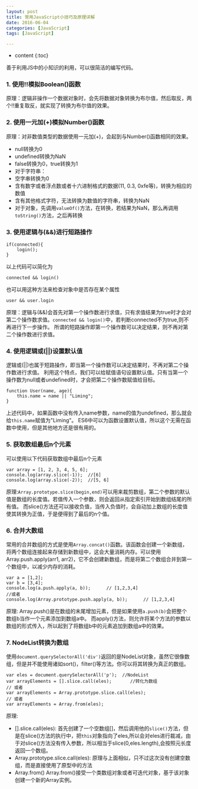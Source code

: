 ```yaml
---
layout: post
title: 常用JavaScript小技巧及原理详解
date: 2016-06-04
categories: [JavaScript]
tags: [JavaScript]

---
```


* content
{:toc}


善于利用JS中的小知识的利用，可以很简洁的编写代码。
<!-- more -->
### 1. 使用!!模拟Boolean()函数
原理：逻辑非操作一个数据对象时，会先将数据对象转换为布尔值，然后取反，两个!!重复取反，就实现了转换为布尔值的效果。

### 2. 使用一元加(+)模拟Number()函数
原理：对非数值类型的数据使用一元加(+)，会起到与Number()函数相同的效果。
- null转换为0
- undefined转换为NaN
- false转换为0，true转换为1
- 对于字符串：
 - 空字串转换为0
 - 含有数字或者浮点数或者十六进制格式的数据(11, 0.3, 0xfe等)，转换为相应的数值
 - 含有其他格式字符，无法转换为数值的字符串，转换为NaN
- 对于对象，先调用``valueOf()``方法，在转换，若结果为NaN，那么再调用``toString()``方法，之后再转换

### 3. 使用逻辑与(&&)进行短路操作
```
if(connected){
	login();
}
```
以上代码可以简化为
```
connected && login()
```
也可以用这种方法来检查对象中是否存在某个属性
```
user && user.login
```
原理：逻辑与(&&)会首先对第一个操作数进行求值，只有求值结果为true时才会对第二个操作数求值。``connected && login()``中，若判断connected不为true,则不再进行下一步操作。
所谓的短路操作即第一个操作数可以决定结果，则不再对第二个操作数进行求值。

### 4. 使用逻辑或(||)设置默认值
逻辑或(||)也属于短路操作，即当第一个操作数可以决定结果时，不再对第二个操作数进行求值。
利用这个特点，我们可以给赋值语句设置默认值。只有当第一个操作数为null或者undefined时，才会把第二个操作数赋值给目标。
```
function User(name, age){
	this.name = name || "Liming";
}
```
上述代码中，如果函数中没有传入name参数，name的值为undefined，那么就会给``this.name``赋值为"Liming"。
ES6中可以为函数设置默认值，所以这个无需在函数中使用，但是其他地方还是很有用的。

### 5. 获取数组最后n个元素
可以使用以下代码获取数组中最后n个元素
```
var array = [1, 2, 3, 4, 5, 6];
console.log(array.slice(-1));  //[6]
console.log(array.slice(-2));  //[5, 6]
```
原理:``Array.prototype.slice(begin,end)``可以用来裁剪数组，第二个参数的默认值是数组的长度值。若值传入一个参数，则会返回从指定索引开始到数组结尾的所有值。
而slice()方法还可以接收负值，当传入负值时，会自动加上数组的长度值使其转换为正值，于是便得到了最后的n个值。

### 6. 合并大数组
常用的合并数组的方式是使用``Array.concat()``函数。该函数会创建一个新数组，将两个数组连接起来存储到新数组中，这会大量消耗内存。可以使用Array.push.apply(arr1, arr2)，它不会创建新数组，而是将第二个数组合并到第一个数组中，以减少内存的消耗。
```
var a = [1,2];
var b = [3,4];
console.log(a.push.apply(a, b));      // [1,2,3,4]
//或者
console.log(Array.prototype.push.apply(a, b));      // [1,2,3,4]
```
原理: Array.push()是在数组的末尾增加元素，但是如果使用``a.push(b)``会把整个数组b当作一个元素添加到数组a中。
而apply()方法，则允许将某个方法的参数以数组的形式传入，所以起到了将数组b中的元素追加到数组a中的效果。

### 7. NodeList转换为数组
使用``document.querySelectorAll('div')``返回的是NodeList对象，虽然它很像数组，但是并不能使用诸如sort()，filter()等方法。你可以将其转换为真正的数组。
```
var eles = document.querySelectorAll('p');  //NodeList
var arrayElements = [].slice.call(eles);       //转化为数组
// 或者
var arrayElements = Array.prototype.slice.call(eles);
// 或者
var arrayElements = Array.from(eles);
```
原理:
- [].slice.call(eles):
 首先创建了一个空数组[]，然后调用他的``slice()``方法，但是在slice()方法的执行中，把``this``对象指向了eles,所以会对eles进行裁减，由于对slice()方法没有传入参数，所以相当于slice(0,eles.length),会按照元长度返回一个数组。
- Array.prototype.slice.call(eles):
 原理与上面相似，只不过这次没有创建空数组，而是直接使用了原型中的方法
- Array.from()
 Array.from()接受一个类数组对象或者可迭代对象，基于该对象创建一个新的Array实例。